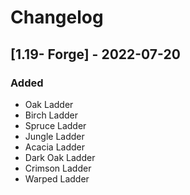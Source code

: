 # Changelog

## [1.19- Forge] - 2022-07-20
### Added
- Oak Ladder
- Birch Ladder
- Spruce Ladder
- Jungle Ladder
- Acacia Ladder
- Dark Oak Ladder
- Crimson Ladder
- Warped Ladder
